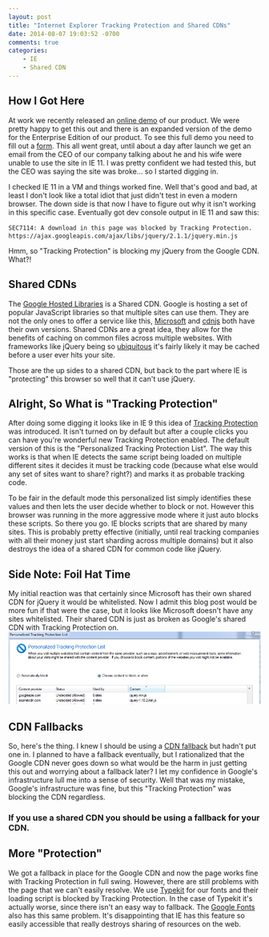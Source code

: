 ```yaml
---
layout: post
title: "Internet Explorer Tracking Protection and Shared CDNs"
date: 2014-08-07 19:03:52 -0700
comments: true
categories:
    - IE
    - Shared CDN
---
```


## How I Got Here
At work we recently released an [online demo](https://de.demo.extrahop.com/extrahop/) of our product. We were pretty
happy to get this out and there is an expanded version of the demo for the Enterprise Edition of our product. To see
this full demo you need to fill out a [form](http://www.extrahop.com/enterprise/start/).  This all went great, until
about a day after launch we get an email from the CEO of our company talking about he and his wife were unable to use
the site in IE 11. I was pretty confident we had tested this, but the CEO was saying the site was broke... so I
started digging in.

I checked IE 11 in a VM and things worked fine. Well that's good and bad, at least I don't look like a total idiot that
just didn't test in even a modern browser. The down side is that now I have to figure out why it isn't working in this
specific case. Eventually got dev console output in IE 11 and saw this:

```
SEC7114: A download in this page was blocked by Tracking Protection.  https://ajax.googleapis.com/ajax/libs/jquery/2.1.1/jquery.min.js
```

Hmm, so "Tracking Protection" is blocking my jQuery from the Google CDN. What?!

## Shared CDNs
The [Google Hosted Libraries](https://developers.google.com/speed/libraries/devguide) is a Shared CDN. Google is hosting 
a set of popular JavaScript libraries so that multiple sites can use them. They are not the only ones to offer a service 
like this, [Microsoft](http://www.asp.net/ajaxlibrary/cdn.ashx) and [cdnjs](http://cdnjs.com/) both have their own 
versions. Shared CDNs are a great idea, they allow for the benefits of caching on common files across multiple websites. 
With frameworks like jQuery being so [ubiquitous](http://trends.builtwith.com/javascript/jQuery) it's fairly likely it 
may be cached before a user ever hits your site.

Those are the up sides to a shared CDN, but back to the part where IE is "protecting" this browser so well that it can't
use jQuery.

## Alright, So What is "Tracking Protection"
After doing some digging it looks like in IE 9 this idea of
[Tracking Protection](http://windows.microsoft.com/en-us/internet-explorer/products/ie-9/features/tracking-protection)
was introduced. It isn't turned on by default but after a couple clicks you can have you're wonderful new Tracking 
Protection enabled. The default version of this is the "Personalized Tracking Protection List". The way this works is 
that when IE detects the same script being loaded on multiple different sites it decides it must be tracking code 
(because what else would any set of sites want to share? right?) and marks it as probable tracking code.

To be fair in the default mode this personalized list simply identifies these values and then lets the user decide 
whether to block or not. However this browser was running in the more aggressive mode where it just auto blocks these
scripts.  So there you go. IE blocks scripts that are shared by many sites. This is probably pretty effective (initially,
until real tracking companies with all their money just start sharding across multiple domains) but it also destroys the
idea of a shared CDN for common code like jQuery.

## Side Note: Foil Hat Time
My initial reaction was that certainly since Microsoft has their own shared CDN for jQuery it would be whitelisted. Now 
I admit this blog post would be more fun if that were the case, but it looks like Microsoft doesn't have any sites 
whitelisted. Their shared CDN is just as broken as Google's shared CDN with Tracking Protection on.
![IE Blocking Shared CDN Files](/images/ie-blocking-cdns.png)

## CDN Fallbacks
So, here's the thing. I knew I should be using a
[CDN fallback](http://www.hanselman.com/blog/CDNsFailButYourScriptsDontHaveToFallbackFromCDNToLocalJQuery.aspx) but
hadn't put one in. I planned to have a fallback eventually, but I rationalized that the Google CDN never goes down so 
what would be the harm in just getting this out and worrying about a fallback later? I let my confidence in Google's
infrastructure lull me into a sense of security. Well that was my mistake, Google's infrastructure was fine, but this
"Tracking Protection" was blocking the CDN regardless.

### If you use a shared CDN you should be using a fallback for your CDN.

## More "Protection"
We got a fallback in place for the Google CDN and now the page works fine with Tracking Protection in full swing. 
However, there are still problems with the page that we can't easily resolve. We use [Typekit](https://typekit.com/)
for our fonts and their loading script is blocked by Tracking Protection. In the case of Typekit it's actually worse, 
since there isn't an easy way to fallback. The [Google Fonts](https://www.google.com/fonts) also has this same problem. 
It's disappointing that IE has this feature so easily accessible that really destroys sharing of resources on the web.
